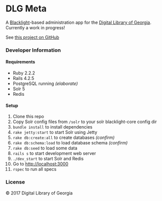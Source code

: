 # DLG Meta

A [Blacklight](https://github.com/projectblacklight/blacklight)-based administration app for the [Digital Library of Georgia](http://dlg.galileo.usg.edu/). Currently a work in progress!

See [this project on GitHub](https://github.com/GIL-GALILEO/meta)

### Developer Information

#### Requirements
+ Ruby 2.2.2
+ Rails 4.2.5
+ PostgreSQL running *(elaborate)*
+ Solr 5
+ Redis

#### Setup
1. Clone this repo
2. Copy Solr config files from `/solr` to your solr blacklight-core config dir
3. `bundle install` to install dependencies 
4. `rake jetty:start` to start Solr using Jetty
5. `rake db:create:all` to create databases *(confirm)*
6. `rake db:schema:load` to load database schema *(confirm)*
7. `rake db:seed` to load some data
8. `rails s` to start development web server
9. `./dev_start` to start Solr and Redis
9. Go to [http://localhost:3000](localhost:3000)
10. `rspec` to run all specs

### License
© 2017 Digital Library of Georgia